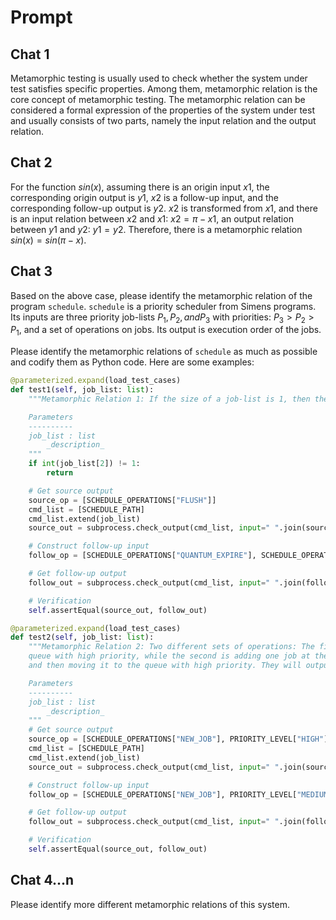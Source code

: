 # Prompt

## Chat 1

Metamorphic testing is usually used to check whether the system under test satisfies specific properties. Among them, metamorphic relation is the core concept of metamorphic testing. The metamorphic relation can be considered a formal expression of the properties of the system under test and usually consists of two parts, namely the input relation and the output relation.

## Chat 2

For the function $sin(x)$, assuming there is an origin input $x1$, the corresponding origin output is $y1$, $x2$ is a follow-up input, and the corresponding follow-up output is $y2$. $x2$ is transformed from $x1$, and there is an input relation between $x2$ and $x1$: $x2=\pi-x1$, an output relation between $y1$ and $y2$: $y1=y2$. Therefore, there is a metamorphic relation $sin(x)=sin(\pi-x)$.

## Chat 3

Based on the above case, please identify the metamorphic relation of the program `schedule`. `schedule` is a priority scheduler from Simens programs. Its inputs are three priority job-lists $P_1, P_2, and P_3$ with priorities: $P_3>P_2>P_1$, and a set of operations on jobs. Its output is execution order of the jobs.

Please identify the metamorphic relations of `schedule` as much as possible and codify them as Python code. Here are some examples:

```python
@parameterized.expand(load_test_cases)
def test1(self, job_list: list):
    """Metamorphic Relation 1: If the size of a job-list is 1, then the operation that moving the job at the top of this list to the end will not affect the output.

    Parameters
    ----------
    job_list : list
        _description_
    """
    if int(job_list[2]) != 1:
        return

    # Get source output
    source_op = [SCHEDULE_OPERATIONS["FLUSH"]]
    cmd_list = [SCHEDULE_PATH]
    cmd_list.extend(job_list)
    source_out = subprocess.check_output(cmd_list, input=" ".join(source_op), text=True).split("\n")

    # Construct follow-up input
    follow_op = [SCHEDULE_OPERATIONS["QUANTUM_EXPIRE"], SCHEDULE_OPERATIONS["FLUSH"]]

    # Get follow-up output
    follow_out = subprocess.check_output(cmd_list, input=" ".join(follow_op), text=True).split("\n")

    # Verification
    self.assertEqual(source_out, follow_out)

@parameterized.expand(load_test_cases)
def test2(self, job_list: list):
    """Metamorphic Relation 2: Two different sets of operations: The first is adding one job at the end of the
    queue with high priority, while the second is adding one job at the end of the queue with medium priority,
    and then moving it to the queue with high priority. They will output the same.

    Parameters
    ----------
    job_list : list
        _description_
    """
    # Get source output
    source_op = [SCHEDULE_OPERATIONS["NEW_JOB"], PRIORITY_LEVEL["HIGH"], SCHEDULE_OPERATIONS["FLUSH"]]
    cmd_list = [SCHEDULE_PATH]
    cmd_list.extend(job_list)
    source_out = subprocess.check_output(cmd_list, input=" ".join(source_op), text=True).split("\n")

    # Construct follow-up input
    follow_op = [SCHEDULE_OPERATIONS["NEW_JOB"], PRIORITY_LEVEL["MEDIUM"], SCHEDULE_OPERATIONS["UPGRADE_PRIO"], PRIORITY_LEVEL["MEDIUM"], "0.99999", SCHEDULE_OPERATIONS["FLUSH"]]

    # Get follow-up output
    follow_out = subprocess.check_output(cmd_list, input=" ".join(follow_op), text=True).split("\n")

    # Verification
    self.assertEqual(source_out, follow_out)
```

## Chat 4...n

Please identify more different metamorphic relations of this system.